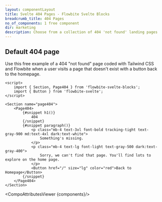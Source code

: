 ```yaml
---
layout: componentLayout
title: Svelte 404 Pages - Flowbite Svelte Blocks
breadcrumb_title: 404 Pages
no_of_components: 1 free component
dir: marketing
description: Choose from a collection of 404 'not found' landing pages coded with Tailwind CSS to show your website visitors when a page is unavailable or doesn't exist.
---
```


<script>
  import { TableProp, TableDefaultRow, CompoAttributesViewer } from '../utils'
  import componentData1 from '../component-data/Page404.json'
  import componentData2 from '../component-data/Section.json'
  const components = 'Page404, Section'
</script>

## Default 404 page

Use this free example of a 404 "not found" page coded with Tailwind CSS and Flowbite when a user visits a page that doesn't exist with a button back to the homepage.

```svelte example
<script>
	import { Section, Page404 } from 'flowbite-svelte-blocks';
	import { Button } from 'flowbite-svelte';
</script>

<Section name="page404">
	<Page404>
		{#snippet h1()}
			404
		{/snippet}
		{#snippet paragraph()}
			<p class="mb-4 text-3xl font-bold tracking-tight text-gray-900 md:text-4xl dark:text-white">
				Something's missing.
			</p>
			<p class="mb-4 text-lg font-light text-gray-500 dark:text-gray-400">
				Sorry, we can't find that page. You'll find lots to explore on the home page.
			</p>
			<Button href="/" size="lg" color="red">Back to Homepage</Button>
		{/snippet}
	</Page404>
</Section>
```

<CompoAttributesViewer {components}/>
